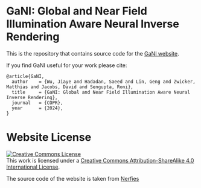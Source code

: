 # GaNI: Global and Near Field Illumination Aware Neural Inverse Rendering

This is the repository that contains source code for the [GaNI website](https://GaNI-IR.github.io).

If you find GaNI useful for your work please cite:
```
@article{GaNI,
  author    = {Wu, Jiaye and Hadadan, Saeed and Lin, Geng and Zwicker, Matthias and Jacobs, David and Sengupta, Roni},
  title     = {GaNI: Global and Near Field Illumination Aware Neural Inverse Rendering},
  journal   = {COPR},
  year      = {2024},
}
```

# Website License
<a rel="license" href="http://creativecommons.org/licenses/by-sa/4.0/"><img alt="Creative Commons License" style="border-width:0" src="https://i.creativecommons.org/l/by-sa/4.0/88x31.png" /></a><br />This work is licensed under a <a rel="license" href="http://creativecommons.org/licenses/by-sa/4.0/">Creative Commons Attribution-ShareAlike 4.0 International License</a>.

The source code of the website is taken from [Nerfies](https://nerfies.github.io/)